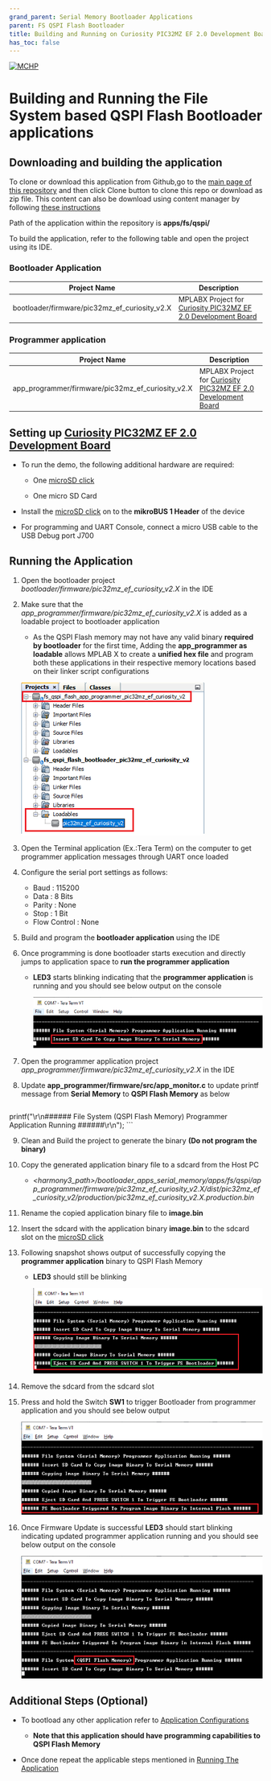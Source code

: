 ```yaml
---
grand_parent: Serial Memory Bootloader Applications
parent: FS QSPI Flash Bootloader
title: Building and Running on Curiosity PIC32MZ EF 2.0 Development Board
has_toc: false
---
```


[![MCHP](https://www.microchip.com/ResourcePackages/Microchip/assets/dist/images/logo.png)](https://www.microchip.com)

# Building and Running the File System based QSPI Flash Bootloader applications

## Downloading and building the application

To clone or download this application from Github,go to the [main page of this repository](https://github.com/Microchip-MPLAB-Harmony/bootloader_apps_serial_memory) and then click Clone button to clone this repo or download as zip file. This content can also be download using content manager by following [these instructions](https://github.com/Microchip-MPLAB-Harmony/contentmanager/wiki)

Path of the application within the repository is **apps/fs/qspi/**

To build the application, refer to the following table and open the project using its IDE.

### Bootloader Application

| Project Name      | Description                                    |
| ----------------- | ---------------------------------------------- |
| bootloader/firmware/pic32mz_ef_curiosity_v2.X    | MPLABX Project for [Curiosity PIC32MZ EF 2.0 Development Board](https://www.microchip.com/developmenttools/ProductDetails/DM320209)|


### Programmer application

| Project Name      | Description                                    |
| ----------------- | ---------------------------------------------- |
| app_programmer/firmware/pic32mz_ef_curiosity_v2.X    | MPLABX Project for [Curiosity PIC32MZ EF 2.0 Development Board](https://www.microchip.com/developmenttools/ProductDetails/DM320209)|


## Setting up [Curiosity PIC32MZ EF 2.0 Development Board](https://www.microchip.com/developmenttools/ProductDetails/DM320209)

- To run the demo, the following additional hardware are required:
    - One [microSD click](https://www.mikroe.com/microsd-click)

    - One micro SD Card

- Install the [microSD click](https://www.mikroe.com/microsd-click) on to the **mikroBUS 1 Header** of the device

- For programming and UART Console, connect a micro USB cable to the USB Debug port J700

## Running the Application

1. Open the bootloader project *bootloader/firmware/pic32mz_ef_curiosity_v2.X* in the IDE

2. Make sure that the *app_programmer/firmware/pic32mz_ef_curiosity_v2.X* is added as a loadable project to bootloader application
    - As the QSPI Flash memory may not have any valid binary **required by bootloader** for the first time, Adding the **app_programmer as loadable** allows MPLAB X to create a **unified hex file** and program both these applications in their respective memory locations based on their linker script configurations

    ![mplab_loadable_pic32mz_ef_curiosity_v2](./images/mplab_loadable_pic32mz_ef_curiosity_v2.png)

3. Open the Terminal application (Ex.:Tera Term) on the computer to get programmer application messages through UART once loaded
4. Configure the serial port settings as follows:
    - Baud : 115200
    - Data : 8 Bits
    - Parity : None
    - Stop : 1 Bit
    - Flow Control : None

5. Build and program the **bootloader application** using the IDE

6. Once programming is done bootloader starts execution and directly jumps to application space to **run the programmer application**
    - **LED3** starts blinking indicating that the **programmer application** is running and you should see below output on the console

        ![fs_serial_mem_console_bootup](./images/fs_serial_mem_console_bootup.png)

7. Open the programmer application project *app_programmer/firmware/pic32mz_ef_curiosity_v2.X* in the IDE

8. Update **app_programmer/firmware/src/app_monitor.c** to update printf message from **Serial Memory** to **QSPI Flash Memory** as below

    ```c
printf("\r\n###### File System (QSPI Flash Memory) Programmer Application Running ######\r\n");
    ```

9. Clean and Build the project to generate the binary **(Do not program the binary)**

10. Copy the generated application binary file to a sdcard from the Host PC
    - *\<harmony3_path\>/bootloader_apps_serial_memory/apps/fs/qspi/app_programmer/firmware/pic32mz_ef_curiosity_v2.X/dist/pic32mz_ef_curiosity_v2/production/pic32mz_ef_curiosity_v2.X.production.bin*

11. Rename the copied application binary file to **image.bin**

12. Insert the sdcard with the application binary **image.bin** to the sdcard slot on the [microSD click](https://www.mikroe.com/microsd-click)

13. Following snapshot shows output of successfully copying the **programmer application** binary to QSPI Flash Memory
    - **LED3** should still be blinking

        ![fs_serial_mem_console_copying_pic32mz](./images/fs_serial_mem_console_copying_pic32mz.png)

14. Remove the sdcard from the sdcard slot

15. Press and hold the Switch **SW1** to trigger Bootloader from programmer application and you should see below output

    ![fs_serial_mem_console_trigger_pic32mz](./images/fs_serial_mem_console_trigger_pic32mz.png)

11. Once Firmware Update is successful **LED3** should start blinking indicating updated programmer application running and you should see below output on the console

    ![fs_serial_mem_console_updated_pic32mz](./images/fs_serial_mem_console_updated_pic32mz.png)

## Additional Steps (Optional)
- To bootload any other application refer to [Application Configurations](../../../docs/readme_configure_application_pic32m.md)
    - **Note that this application should have programming capabilities to QSPI Flash Memory**

- Once done repeat the applicable steps mentioned in [Running The Application](#running-the-application)
